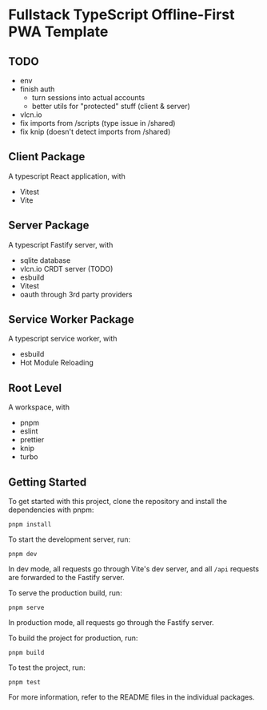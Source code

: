 # Fullstack TypeScript Offline-First PWA Template

## TODO

- env
- finish auth
  - turn sessions into actual accounts
  - better utils for "protected" stuff (client & server)
- vlcn.io
- fix imports from /scripts (type issue in /shared)
- fix knip (doesn't detect imports from /shared)

## Client Package

A typescript React application, with

- Vitest
- Vite

## Server Package

A typescript Fastify server, with

- sqlite database
- vlcn.io CRDT server (TODO)
- esbuild
- Vitest
- oauth through 3rd party providers

## Service Worker Package

A typescript service worker, with

- esbuild
- Hot Module Reloading

## Root Level

A workspace, with

- pnpm
- eslint
- prettier
- knip
- turbo

## Getting Started

To get started with this project, clone the repository and install the dependencies with pnpm:

```shell
pnpm install
```

To start the development server, run:

```shell
pnpm dev
```

In dev mode, all requests go through Vite's dev server, and all `/api` requests are forwarded to the Fastify server.

To serve the production build, run:

```shell
pnpm serve
```

In production mode, all requests go through the Fastify server.

To build the project for production, run:

```shell
pnpm build
```

To test the project, run:

```shell
pnpm test
```

For more information, refer to the README files in the individual packages.
